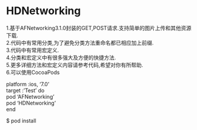 # HDNetworking
1.基于AFNetworking3.1.0封装的GET,POST请求.支持简单的图片上传和其他资源下载.<br/>
2.代码中有常用分类,为了避免分类方法重命名都已相应加上前缀.<br/>
3.代码中有常用宏定义.<br/>
4.分类和宏定义中有很多强大及方便的快捷方法.<br/>
5.更多详细方法和宏定义内容请参考代码,希望对你有所帮助.<br/>
6.可以使用CocoaPods<br/>

platform :ios, ‘7.0’<br/>
target :’Test’ do<br/>
pod ‘AFNetworking’<br/>
pod ‘HDNetworking’<br/>
end<br/>

$ pod install<br/>
